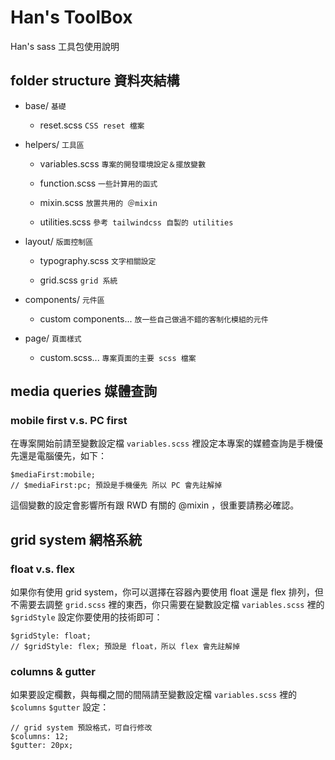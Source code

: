 # Han's ToolBox
Han's sass 工具包使用說明
  
## folder structure 資料夾結構
 - base/ `基礎`  

    - reset.scss `CSS reset 檔案`  

 - helpers/ `工具區`  

    - variables.scss `專案的開發環境設定＆擺放變數`  

    - function.scss `一些計算用的函式`  

    - mixin.scss `放置共用的 ＠mixin`  

    - utilities.scss `參考 tailwindcss 自製的 utilities`  

 - layout/ `版面控制區`  

    - typography.scss `文字相關設定`  

    - grid.scss `grid 系統`  

 - components/ `元件區`  

    - custom components... `放一些自己做過不錯的客制化模組的元件`  

 - page/ `頁面樣式`  

    - custom.scss... `專案頁面的主要 scss 檔案`
  
  
## media queries 媒體查詢
### mobile first v.s. PC first
在專案開始前請至變數設定檔 `variables.scss` 裡設定本專案的媒體查詢是手機優先還是電腦優先，如下：
```
$mediaFirst:mobile;
// $mediaFirst:pc; 預設是手機優先 所以 PC 會先註解掉
```
這個變數的設定會影響所有跟 RWD 有關的 @mixin ，很重要請務必確認。
  
  
## grid system 網格系統
### float v.s. flex
如果你有使用 grid system，你可以選擇在容器內要使用 float 還是 flex 排列，但不需要去調整 `grid.scss` 裡的東西，你只需要在變數設定檔 `variables.scss` 裡的 `$gridStyle` 設定你要使用的技術即可：
```
$gridStyle: float;
// $gridStyle: flex; 預設是 float，所以 flex 會先註解掉
```
### columns & gutter
如果要設定欄數，與每欄之間的間隔請至變數設定檔 `variables.scss` 裡的 `$columns` `$gutter` 設定：
```
// grid system 預設格式，可自行修改
$columns: 12;
$gutter: 20px;
```

